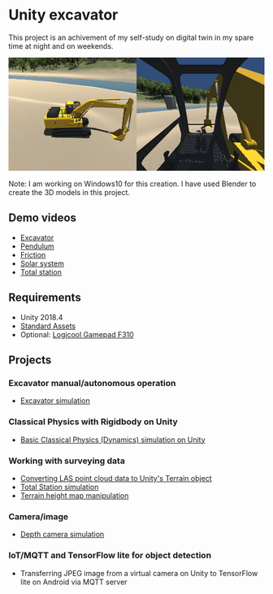 # Unity excavator

This project is an achivement of my self-study on digital twin in my spare time at night and on weekends.

![scene](./doc/scene.png)

Note: I am working on Windows10 for this creation. I have used Blender to create the 3D models in this project.

## Demo videos

- [Excavator](https://www.youtube.com/watch?v=0X4c5gxU6-A)
- [Pendulum](https://www.youtube.com/watch?v=2AjkpGLnm74)
- [Friction](https://www.youtube.com/watch?v=5SQ1QVdskcI)
- [Solar system](https://www.youtube.com/watch?v=2z0K-X5a5Ss)
- [Total station](https://www.youtube.com/watch?v=Is45dRC3fNM)

## Requirements

- Unity 2018.4
- [Standard Assets](https://assetstore.unity.com/packages/essentials/asset-packs/standard-assets-for-unity-2017-3-32351)
- Optional: [Logicool Gamepad F310](https://www.logitechg.com/en-us/products/gamepads/f310-gamepad.940-000110.html)

## Projects

### Excavator manual/autonomous operation

- [Excavator simulation](./doc/Excavator.md)

### Classical Physics with Rigidbody on Unity

- [Basic Classical Physics (Dynamics) simulation on Unity](./doc/BasicClassicalPhysics.md)

### Working with surveying data

- [Converting LAS point cloud data to Unity's Terrain object](./doc/PointCloud.md)
- [Total Station simulation](./doc/TotalStation.md)
- [Terrain height map manipulation](./doc/HeightMapManipulation.md)

### Camera/image

- [Depth camera simulation](./doc/DepthCamera.md)

### IoT/MQTT and TensorFlow lite for object detection

- Transferring JPEG image from a virtual camera on Unity to TensorFlow lite on Android via MQTT server
